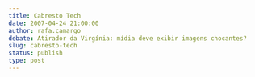 ```yaml
---
title: Cabresto Tech
date: 2007-04-24 21:00:00
author: rafa.camargo
debate: Atirador da Virgínia: mídia deve exibir imagens chocantes?
slug: cabresto-tech
status: publish 
type: post
---
```



